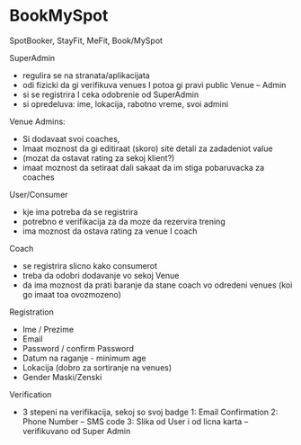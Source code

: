 # BookMySpot

SpotBooker, StayFit, MeFit, Book/MySpot


SuperAdmin
- regulira se na stranata/aplikacijata
- odi fizicki da gi verifikuva venues I potoa gi pravi public
  Venue – Admin
- si se registrira I ceka odobrenie od SuperAdmin
- si opredeluva: ime, lokacija, rabotno vreme, svoi admini


Venue Admins:
- Si dodavaat svoi coaches,
- Imaat moznost da gi editiraat (skoro) site detali za zadadeniot value
- (mozat da ostavat rating za sekoj klient?)
- imaat moznost da setiraat dali sakaat da im stiga pobaruvacka za coaches


User/Consumer
- kje ima potreba da se registrira
- potrebno e verifikacija za da moze da rezervira trening
- ima moznost da ostava rating za venue I coach


Coach
- se registrira slicno kako consumerot
- treba da odobri dodavanje vo sekoj Venue
- da ima moznost da prati baranje da stane coach vo odredeni venues (koi go imaat toa ovozmozeno)


Registration
- Ime / Prezime
- Email
- Password / confirm Password
- Datum na raganje - minimum age
- Lokacija (dobro za sortiranje na venues)
- Gender Maski/Zenski


Verification
- 3 stepeni na verifikacija, sekoj so svoj badge
1: Email Confirmation
2: Phone Number – SMS code
3: Slika od User i od licna karta – verifikuvano od Super Admin
